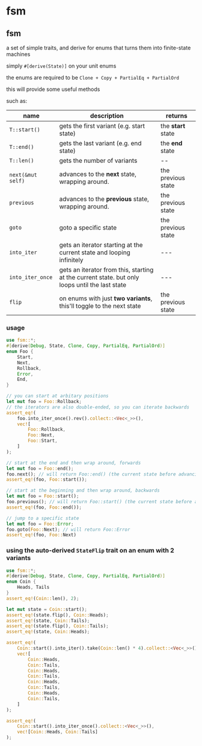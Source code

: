 ﻿# fsm

## fsm
a set of simple traits, and derive for enums that turns them into finite-state machines

simply `#[derive(State)]` on your unit enums

the enums are required to be `Clone + Copy + PartialEq + PartialOrd`

this will provide some useful methods

such as:

name | description | returns
--- | --- | ---
`T::start()` | gets the first variant (e.g. start state) | the **start** state
`T::end()` | gets the last variant (e.g. end state) | the **end** state
`T::len()` | gets the number of variants | --
`next(&mut self)` | advances to the **next** state, wrapping around. | the previous state
`previous` | advances to the **previous** state, wrapping around. | the previous state
`goto` | goto a specific state | the previous state
`into_iter` | gets an iterator starting at the current state and looping infinitely | ---
`into_iter_once` | gets an iterator from this, starting at the current state. but only loops until the last state | ---
`flip` | on enums with just **two variants**, this'll toggle to the next state | the previous state


### usage
```rust
use fsm::*;
#[derive(Debug, State, Clone, Copy, PartialEq, PartialOrd)]
enum Foo {
    Start,
    Next,
    Rollback,
    Error,
    End,
}

// you can start at arbitary positions
let mut foo = Foo::Rollback;
// the iterators are also double-ended, so you can iterate backwards
assert_eq!(
    foo.into_iter_once().rev().collect::<Vec<_>>(),
    vec![
        Foo::Rollback,
        Foo::Next,
        Foo::Start,
    ]
);

// start at the end and then wrap around, forwards
let mut foo = Foo::end();
foo.next(); // will return Foo::end() (the current state before advancing)
assert_eq!(foo, Foo::start());

// start at the beginning and then wrap around, backwards
let mut foo = Foo::start();
foo.previous(); // will return Foo::start() (the current state before advancing)
assert_eq!(foo, Foo::end());

// jump to a specific state
let mut foo = Foo::Error;
foo.goto(Foo::Next); // will return Foo::Error
assert_eq!(foo, Foo::Next)
```
### using the auto-derived `StateFlip` trait on an enum with 2 variants
```rust
use fsm::*;
#[derive(Debug, State, Clone, Copy, PartialEq, PartialOrd)]
enum Coin {
    Heads, Tails
}
assert_eq!(Coin::len(), 2);

let mut state = Coin::start();
assert_eq!(state.flip(), Coin::Heads);
assert_eq!(state, Coin::Tails);
assert_eq!(state.flip(), Coin::Tails);
assert_eq!(state, Coin::Heads);

assert_eq!(
    Coin::start().into_iter().take(Coin::len() * 4).collect::<Vec<_>>(),
    vec![
        Coin::Heads,
        Coin::Tails,
        Coin::Heads,
        Coin::Tails,
        Coin::Heads,
        Coin::Tails,
        Coin::Heads,
        Coin::Tails,
    ]
);

assert_eq!(
    Coin::start().into_iter_once().collect::<Vec<_>>(),
    vec![Coin::Heads, Coin::Tails]
);
```
